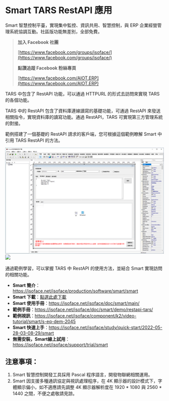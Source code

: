 # Smart TARS RestAPI 應用

Smart 智慧控制平臺，實現集中監控、資訊共用、智慧控制，與 ERP 企業經營管理系統協調互動。社區版功能無差別，全部免費。

> **加入 Facebook 社團**
>
> [https://www.facebook.com/groups/isoface/](https://www.facebook.com/groups/isoface/)
> 
> **點讚追蹤 Facebook 粉絲專頁**
> 
> [https://www.facebook.com/AIOT.ERP](https://www.facebook.com/AIOT.ERP)

TARS 中包含了 RestAPI 功能，可以通過 HTTPURL 的形式去訪問來實現 TARS 的各個功能。

TARS 中的 RestAPI 包含了資料庫連線讀寫的基礎功能，可通過 RestAPI 來發送相關指令，實現資料庫的讀寫功能。通過 RestAPI，TARS 可實現第三方管理系統的對接。

範例搭建了一個基礎的 RestAPI 請求的客戶端，您可根據這個範例瞭解 Smart 中引用 TARS RestAPI 的方法。

![](images/20220920163252.png)
![](images/20220920162935.png)


通過範例學習，可以掌握 TARS 中 RestAPI 的使用方法，並結合 Smart 實現訪問的相關功能。

* **Smart 簡介**：https://isoface.net/isoface/production/software/smart/smart
* **Smart 下載**：[點選此處下載](https://github.com/isoface-iot/Smart/releases/latest)
* **Smart 使用手冊**：https://isoface.net/isoface/doc/smart/main/
* **範例手冊**：https://isoface.net/isoface/doc/smart/demo/restapi-tars/
* **範例視訊**：https://isoface.net/isoface/component/k2/video-tutorial/smart/s-eq-dem-2045
* **Smart 快速上手**：https://isoface.net/isoface/study/quick-start/2022-05-28-03-08-29/smart
* **無需安裝，Smart線上試用**：https://isoface.net/isoface/support/trial/smart

## 注意事項：
1. Smart 智慧控制開發工具採用 Pascal 程序語言，開發物聯網相關運用。
2. Smart 因支援多種通訊協定與視訊處理程序，在 4K 顯示器的設計模式下，字體顯示偏小，如不適應請先調整 4K 顯示器解析度在 1920 * 1080 與 2560 * 1440 之間，不便之處敬請見諒。